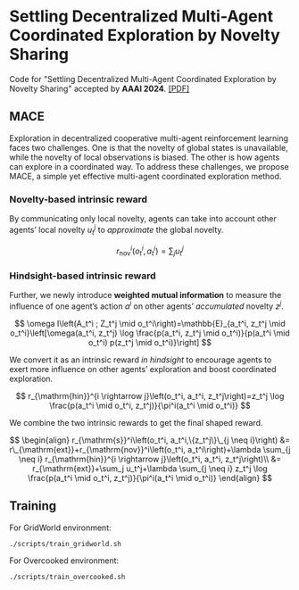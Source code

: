 # Settling Decentralized Multi-Agent Coordinated Exploration by Novelty Sharing

Code for "Settling Decentralized Multi-Agent Coordinated Exploration by Novelty Sharing" accepted by **AAAI 2024**. [[PDF]](https://arxiv.org/abs/2402.02097)

## MACE

Exploration in decentralized cooperative multi-agent reinforcement learning faces two challenges. One is that the novelty of global states is unavailable, while the novelty of local observations is biased. The other is how agents can explore in a coordinated way. To address these challenges, we propose MACE, a simple yet effective multi-agent coordinated exploration method. 

### Novelty-based intrinsic reward

By communicating only local novelty, agents can take into account other agents’ local novelty $u_t^j$ to _approximate_ the global novelty. 

$$
r_{\mathrm{nov}}^i\left(o_t^i, a_t^i\right)=\sum_j u_t^j
$$

### Hindsight-based intrinsic reward

Further, we newly introduce **weighted mutual information** to measure the influence of one agent’s action $a^i$ on other agents’ _accumulated_ novelty $z^j$. 

$$
\omega I\left(A_t^i ; Z_t^j \mid o_t^i\right)=\mathbb{E}_{a_t^i, z_t^j \mid o_t^i}\left[\omega(a_t^i, z_t^j) \log \frac{p(a_t^i, z_t^j \mid o_t^i)}{p(a_t^i \mid o_t^i) p(z_t^j \mid o_t^i)}\right]
$$

We convert it as an intrinsic reward _in hindsight_ to encourage agents to exert more influence on other agents’ exploration and boost coordinated exploration. 

$$
r_{\mathrm{hin}}^{i \rightarrow j}\left(o_t^i, a_t^i, z_t^j\right)=z_t^j \log \frac{p(a_t^i \mid o_t^i, z_t^j)}{\pi^i(a_t^i \mid o_t^i)}
$$

We combine the two intrinsic rewards to get the final shaped reward.

$$
\begin{align}
r_{\mathrm{s}}^i\left(o_t^i, a_t^i,\{z_t^j\}\_{j \neq i}\right) &= r\_{\mathrm{ext}}+r_{\mathrm{nov}}^i\left(o_t^i, a_t^i\right)+\lambda \sum_{j \neq i} r_{\mathrm{hin}}^{i \rightarrow j}\left(o_t^i, a_t^i, z_t^j\right)\\
&= r_{\mathrm{ext}}+\sum_j u_t^j+\lambda \sum_{j \neq i} z_t^j \log \frac{p(a_t^i \mid o_t^i, z_t^j)}{\pi^i(a_t^i \mid o_t^i)}
\end{align}
$$


## Training

For GridWorld environment:

```shell
./scripts/train_gridworld.sh
```

For Overcooked environment:

```
./scripts/train_overcooked.sh
```

